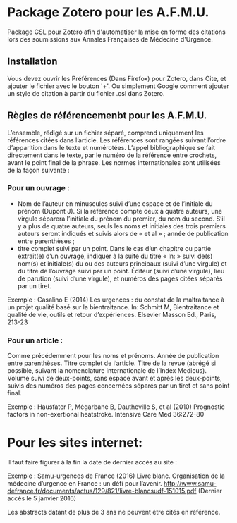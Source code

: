 # Package Zotero pour les A.F.M.U.
Package CSL pour Zotero afin d'automatiser la mise en forme des citations lors des soumissions aux Annales Françaises de Médecine d'Urgence.

## Installation
Vous devez ouvrir les Préférences (Dans Firefox) pour Zotero, dans Cite, et ajouter le fichier avec le bouton '+'.
Ou simplement Google comment ajouter un style de citation à partir du fichier .csl dans Zotero.

## Règles de référencemenbt pour les A.F.M.U.
L’ensemble, rédigé sur un fichier séparé, comprend uniquement les références citées dans l’article. Les références sont rangées suivant l’ordre d’apparition dans le texte et numérotées. L’appel bibliographique se fait directement dans le texte, par le numéro de la référence entre crochets, avant le point final de la phrase. Les normes internationales sont utilisées de la façon suivante :

### Pour un ouvrage :
- Nom de l’auteur en minuscules suivi d’une espace et de l’initiale du prénom (Dupont J). Si la référence compte deux à quatre auteurs, une virgule séparera l’initiale du prénom du premier, du nom du second. S’il y a plus de quatre auteurs, seuls les noms et initiales des trois premiers auteurs seront indiqués et suivis alors de « et al » ;
année de publication entre parenthèses ;
- titre complet suivi par un point. Dans le cas d’un chapitre ou partie extrait(e) d’un ouvrage, indiquer à la suite du titre « In: » suivi de(s) nom(s) et initiale(s) du ou des auteurs principaux (suivi d’une virgule) et du titre de l’ouvrage suivi par un point. Éditeur (suivi d’une virgule), lieu de parution (suivi d’une virgule), et numéros des pages citées séparés par un tiret.

Exemple : Casalino E (2014) Les urgences : du constat de la maltraitance à un projet qualité basé sur la bientraitance. In: Schmitt M, Bientraitance et qualité de vie, outils et retour d’expériences. Elsevier Masson Ed., Paris, 213-23

### Pour un article :
Comme précédemment pour les noms et prénoms. Année de publication entre parenthèses. Titre complet de l’article. Titre de la revue (abrégé si possible, suivant la nomenclature internationale de l’Index Medicus). Volume suivi de deux-points, sans espace avant et après les deux-points, suivis des numéros des pages concernées séparés par un tiret et sans point final.

Exemple : Hausfater P, Mégarbane B, Dautheville S, et al (2010) Prognostic factors in non-exertional heatstroke. Intensive Care Med 36:272-80

# Pour les sites internet:

Il faut faire figurer à la fin la date de dernier accès au site :

Exemple : Samu-urgences de France (2016) Livre blanc. Organisation de la médecine d’urgence en France : un défi pour l’avenir. http://www.samu-defrance.fr/documents/actus/129/821/livre-blancsudf-151015.pdf (Dernier accès le 5 janvier 2016)

Les abstracts datant de plus de 3 ans ne peuvent être cités en référence.
